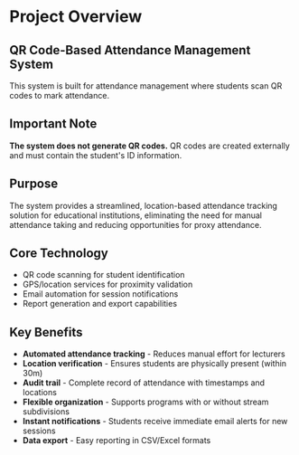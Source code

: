 # Project Overview

## QR Code-Based Attendance Management System

This system is built for attendance management where students scan QR codes to mark attendance.

## Important Note

**The system does not generate QR codes.** QR codes are created externally and must contain the student's ID information.

## Purpose

The system provides a streamlined, location-based attendance tracking solution for educational institutions, eliminating the need for manual attendance taking and reducing opportunities for proxy attendance.

## Core Technology

- QR code scanning for student identification
- GPS/location services for proximity validation
- Email automation for session notifications
- Report generation and export capabilities

## Key Benefits

- **Automated attendance tracking** - Reduces manual effort for lecturers
- **Location verification** - Ensures students are physically present (within 30m)
- **Audit trail** - Complete record of attendance with timestamps and locations
- **Flexible organization** - Supports programs with or without stream subdivisions
- **Instant notifications** - Students receive immediate email alerts for new sessions
- **Data export** - Easy reporting in CSV/Excel formats